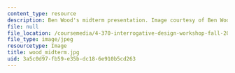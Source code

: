 ```yaml
---
content_type: resource
description: Ben Wood's midterm presentation. Image courtesy of Ben Wood.
file: null
file_location: /coursemedia/4-370-interrogative-design-workshop-fall-2005/3a5c0d97fb59e35bdc186e910b5cd263_wood_midterm.jpg
file_type: image/jpeg
resourcetype: Image
title: wood_midterm.jpg
uid: 3a5c0d97-fb59-e35b-dc18-6e910b5cd263
---
```

